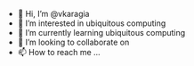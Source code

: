 - 👋 Hi, I’m @vkaragia
- 👀 I’m interested in ubiquitous computing
- 🌱 I’m currently learning ubiquitous computing  
- 💞️ I’m looking to collaborate on 
- 📫 How to reach me ...

<!---
vkaragia/vkaragia is a ✨ special ✨ repository because its `README.md` (this file) appears on your GitHub profile.
You can click the Preview link to take a look at your changes.
--->
